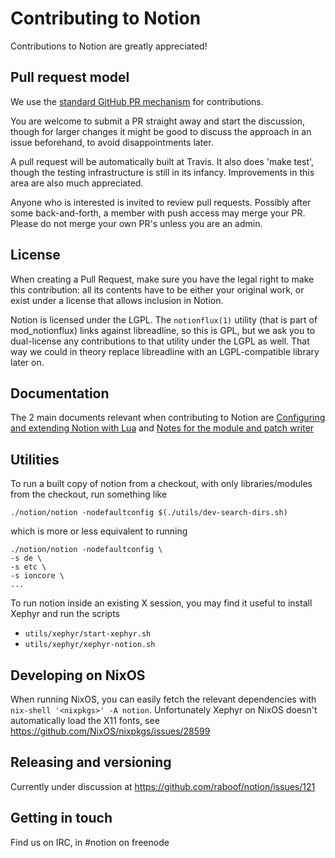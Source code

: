 # Contributing to Notion

Contributions to Notion are greatly appreciated!

## Pull request model

We use the [standard GitHub PR mechanism](https://help.github.com/en/articles/creating-a-pull-request)
for contributions.

You are welcome to submit a PR straight away and start the discussion, though
for larger changes it might be good to discuss the approach in an issue
beforehand, to avoid disappointments later.

A pull request will be automatically built at Travis. It also does 'make test',
though the testing infrastructure is still in its infancy. Improvements in this
area are also much appreciated.

Anyone who is interested is invited to review pull requests. Possibly after
some back-and-forth, a member with push access may merge your PR. Please do
not merge your own PR's unless you are an admin.

## License

When creating a Pull Request, make sure you have the legal right to make this
contribution: all its contents have to be either your original work, or exist
under a license that allows inclusion in Notion.

Notion is licensed under the LGPL. The `notionflux(1)` utility (that is part of
mod_notionflux) links against
libreadline, so this is GPL, but we ask you to dual-license any contributions
to that utility under the LGPL as well. That way we could in theory replace
libreadline with an LGPL-compatible library later on.

## Documentation

The 2 main documents relevant when contributing to Notion are
[Configuring and extending Notion with Lua](https://raboof.github.io/notion-doc/notionconf/)
and [Notes for the module and patch writer](https://raboof.github.io/notion-doc/notionnotes/)

## Utilities

To run a built copy of notion from a checkout, with only
libraries/modules from the checkout, run something like

```
./notion/notion -nodefaultconfig $(./utils/dev-search-dirs.sh)
```

which is more or less equivalent to running

```
./notion/notion -nodefaultconfig \
-s de \
-s etc \
-s ioncore \
...
```

To run notion inside an existing X session, you may find it useful to
install Xephyr and run the scripts

- `utils/xephyr/start-xephyr.sh`
- `utils/xephyr/xephyr-notion.sh`

## Developing on NixOS

When running NixOS, you can easily fetch the relevant dependencies with
`nix-shell '<nixpkgs>' -A notion`. Unfortunately Xephyr on NixOS doesn't
automatically load the X11 fonts, see https://github.com/NixOS/nixpkgs/issues/28599

## Releasing and versioning

Currently under discussion at https://github.com/raboof/notion/issues/121

## Getting in touch

Find us on IRC, in #notion on freenode
